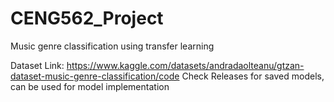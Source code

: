 # CENG562_Project
Music genre classification using transfer learning

Dataset Link: https://www.kaggle.com/datasets/andradaolteanu/gtzan-dataset-music-genre-classification/code
Check Releases for saved models, can be used for model implementation
